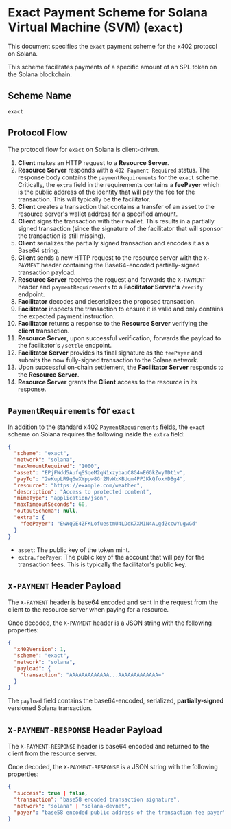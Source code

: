 # Exact Payment Scheme for Solana Virtual Machine (SVM) (`exact`)

This document specifies the `exact` payment scheme for the x402 protocol on Solana.

This scheme facilitates payments of a specific amount of an SPL token on the Solana blockchain.

## Scheme Name

`exact`

## Protocol Flow

The protocol flow for `exact` on Solana is client-driven. 

1.  **Client** makes an HTTP request to a **Resource Server**.
2.  **Resource Server** responds with a `402 Payment Required` status. The response body contains the `paymentRequirements` for the `exact` scheme. Critically, the `extra` field in the requirements contains a **feePayer** which is the public address of the identity that will pay the fee for the transaction. This will typically be the facilitator.
3. **Client** creates a transaction that contains a transfer of an asset to the resource server's wallet address for a specified amount.
4.  **Client** signs the transaction with their wallet. This results in a partially signed transaction (since the signature of the facilitator that will sponsor the transaction is still missing).
5.  **Client** serializes the partially signed transaction and encodes it as a Base64 string.
6.  **Client** sends a new HTTP request to the resource server with the `X-PAYMENT` header containing the Base64-encoded partially-signed transaction payload.
7.  **Resource Server** receives the request and forwards the `X-PAYMENT` header and `paymentRequirements` to a **Facilitator Server's** `/verify` endpoint.
8.  **Facilitator** decodes and deserializes the proposed transaction.
9.  **Facilitator** inspects the transaction to ensure it is valid and only contains the expected payment instruction.
10.  **Facilitator** returns a response to the **Resource Server** verifying the **client**  transaction.
11. **Resource Server**, upon successful verification, forwards the payload to the facilitator's `/settle` endpoint.
12. **Facilitator Server** provides its final signature as the `feePayer` and submits the now fully-signed transaction to the Solana network.
13. Upon successful on-chain settlement, the **Facilitator Server** responds to the **Resource Server**.
14. **Resource Server** grants the **Client** access to the resource in its response.


## `PaymentRequirements` for `exact`

In addition to the standard x402 `PaymentRequirements` fields, the `exact` scheme on Solana requires the following inside the `extra` field:

```json
{
  "scheme": "exact",
  "network": "solana",
  "maxAmountRequired": "1000",
  "asset": "EPjFWdd5AufqSSqeM2qN1xzybapC8G4wEGGkZwyTDt1v",
  "payTo": "2wKupLR9q6wXYppw8Gr2NvWxKBUqm4PPJKkQfoxHDBg4",
  "resource": "https://example.com/weather",
  "description": "Access to protected content",
  "mimeType": "application/json",
  "maxTimeoutSeconds": 60,
  "outputSchema": null,
  "extra": {
    "feePayer": "EwWqGE4ZFKLofuestmU4LDdK7XM1N4ALgdZccwYugwGd"
  }
}
```

-   `asset`: The public key of the token mint.
-   `extra.feePayer`: The public key of the account that will pay for the transaction fees. This is typically the facilitator's public key.


## `X-PAYMENT` Header Payload

The `X-PAYMENT` header is base64 encoded and sent in the request from the client to the resource server when paying for a resource. 

Once decoded, the `X-PAYMENT` header is a JSON string with the following properties:

```json
{
  "x402Version": 1,
  "scheme": "exact",
  "network": "solana",
  "payload": {
    "transaction": "AAAAAAAAAAAAA...AAAAAAAAAAAAA="
  }
}
```

The `payload` field contains the base64-encoded, serialized, **partially-signed** versioned Solana transaction.


## `X-PAYMENT-RESPONSE` Header Payload

The `X-PAYMENT-RESPONSE` header is base64 encoded and returned to the client from the resource server.

Once decoded, the `X-PAYMENT-RESPONSE` is a JSON string with the following properties:

```json
{
  "success": true | false,
  "transaction": "base58 encoded transaction signature",
  "network": "solana" | "solana-devnet",
  "payer": "base58 encoded public address of the transaction fee payer"
}
```